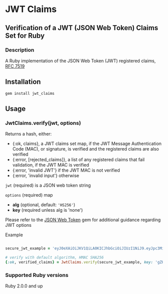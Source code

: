 # JWT Claims

## Verification of a JWT (JSON Web Token) Claims Set for Ruby

### Description

A Ruby implementation of the JSON Web Token (JWT) registered claims, [RFC 7519][rfc7519]

## Installation
    gem install jwt_claims

## Usage

### JwtClaims.verify(jwt, options)

Returns a hash, either:
* \{:ok, claims\}, a JWT claims set map, if the JWT Message Authentication Code (MAC), or signature, is verified and the registered claims are also verified
* \{:error, [rejected_claims]\}, a list of any registered claims that fail validation, if the JWT MAC is verified
* \{:error, 'invalid JWT'\} if the JWT MAC is not verified
* \{:error, 'invalid input'\} otherwise

`jwt` (required) is a JSON web token string

`options` (required) map

* **alg** (optional, default: `'HS256'`)
* **key** (required unless alg is 'none')

Please refer to the [JSON Web Token][json_web_token] gem for additional guidance regarding JWT options

Example

```ruby

secure_jwt_example = 'eyJ0eXAiOiJKV1QiLA0KICJhbGciOiJIUzI1NiJ9.eyJpc3MiOiJqb2UiLA0KICJleHAiOjEzMDA4MTkzODAsDQogImh0dHA6Ly9leGFt.cGxlLmNvbS9pc19yb290Ijp0cnVlfQ.dBjftJeZ4CVP-mB92K27uhbUJU1p1r_wW1gFWFOEjXk'

# verify with default algorithm, HMAC SHA256
{:ok, verified_claims} = JwtClaims.verify(secure_jwt_example, key: 'gZH75aKtMN3Yj0iPS4hcgUuTwjAzZr9C')

```

### Supported Ruby versions
Ruby 2.0.0 and up

[rfc7519]: http://tools.ietf.org/html/rfc7519
[json_web_token]: https://github.com/garyf/json_web_token
